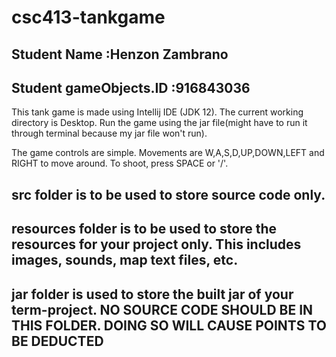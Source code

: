 # csc413-tankgame

## Student Name  :Henzon Zambrano
## Student gameObjects.ID    :916843036

This tank game is made using Intellij IDE (JDK 12). The current working directory is Desktop.
Run the game using the jar file(might have to run it through terminal because my jar file won't run).

The game controls are simple. Movements are W,A,S,D,UP,DOWN,LEFT and RIGHT to move around. To shoot, press SPACE or '/'. 

## src folder is to be used to store source code only.

## resources folder is to be used to store the resources for your project only. This includes images, sounds, map text files, etc.

## jar folder is used to store the built jar of your term-project. NO SOURCE CODE SHOULD BE IN THIS FOLDER. DOING SO WILL CAUSE POINTS TO BE DEDUCTED
